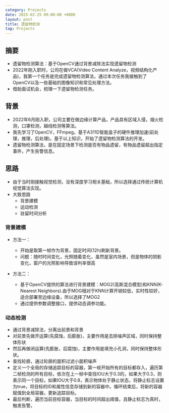 ```yaml
---
category: Projects
date: 2025-02-25 09:00:00 +0800
layout: post
title: 遗留物检测
tag: Projects
---
```

## 摘要

+ 遗留物检测算法：基于OpenCV通过背景减除法实现遗留物检测
+ 2022年刚入职时，公司在做VCA(Video Content Analyze，视频结构化产品)，我第一个任务是完成遗留物检测算法，通过本次任务我接触到了OpenCV以及一些基础的图像知识和常见处理方法。
+ 借助面试机会，梳理一下遗留物检测任务。

<!--more-->

## 背景

+ 2022年6月刚入职，公司主要在做边缘计算产品，产品具有区域入侵，烟火检测，口罩检测，越线检测等算法。
+ 我先学习了OpenCV，FFmpeg，基于A311D智能盒子的硬件推理加速(前处理，推理，后处理)。基于以上知识，开始了遗留物检测算法的开发。
+ 遗留物检测算法，是在固定场景下检测是否有物品遗留，有物品遗留超出指定事件，产生告警信息。

## 思路

+ 由于当时刚接触视觉检测，没有深度学习相关基础，所以选择通过传统计算机视觉算法实现。
+ 大致思路
  + 背景建模
  + 运动检测
  + 驻留时间分析

### 背景建模

+ 方法一：
  + 开始是取第一帧作为背景，固定时间(12h)刷新背景。
  + 问题：随时时间变化，光照随着变化，虽然是室内场景，但是物体的阴影变化，窗户的光照影响导致误判率很高

+ 方法二：
  + 基于OpenCV提供的算法进行背景建模：MOG2(高斯混合模型)和KNN(K-Nearest Neighbors).由于MOG相对于KNN计算开销较低，实时性较好，适合部署至边缘设备，所以选择了MOG2
  + 通过提供参数调整接口，提供动态调参功能。

### 动态检测

+ 通过背景减除法，分离出前景和背景
+ 对前景先做开运算(先腐蚀，后膨胀)，主要作用是去除噪声区域，同时保持整体形状
+ 然后再做闭运算(先膨胀，后腐蚀)，主要作用是填充小孔洞，同时保持整体形状。
+ 查找轮廓，通过轮廓的面积过滤小面积噪声
+ 定义一个全局的存储追踪目标的容器，第一帧开始所有的目标都存入，遍历第二帧检测的所有目标，依次在上一帧中查找IOU大于0.3的，如果大于0.3，则表示同一个目标，如果IOU大于0.8，表示物体处于静止状态，将静止标志设置为true，将目标的ID和属性信息存储到新的容器中。循环结束后，将新的容器赋值到全局容器，更新追踪目标。
+ 最后判断，遍历当前目标容器，当目标的时间超出阈值，且静止标志为真时，触发告警。